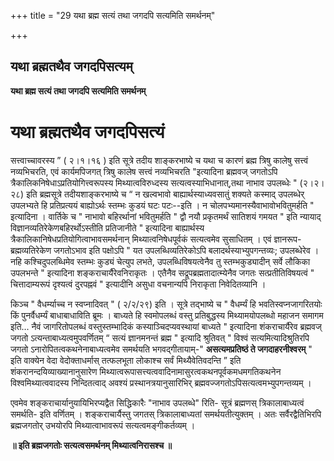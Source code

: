 +++
title = "29 यथा ब्रह्म सत्यं तथा जगदपि सत्यमिति समर्थनम्"

+++


## यथा ब्रह्मतथैव जगदपिसत्यम्

**यथा ब्रह्म सत्यं तथा जगदपि सत्यमिति समर्थनम्**

# यथा ब्रह्मतथैव जगदपिसत्यं 

सत्त्वाच्चावरस्य ” ( २।१।१६ ) इति सूत्रे तदीय शाङ्करभाष्ये च यथा च कारणं ब्रह्म त्रिषु कालेषु सत्त्वं नव्यभिचरति, एवं कार्यमपिजगत् त्रिषु कालेष सत्त्वं नव्यभिचरति "इत्यादिना ब्रह्मवज् जगतोऽपि त्रैकालिकनिषेधाऽप्रतियोगित्त्वरूपस्य मिथ्यात्वविरुध्दस्य सत्यत्वस्याभिधानात्,तथा नाभाव उपलब्धेः " (२।२।२८) इति ब्रह्मसूत्रे तदीयशाङ्करभाष्ये च “ न खल्वभावो बाह्यार्थस्याध्यवसातुं शक्यते कस्माद् उपलब्धेर् उपलभ्यते हि प्रतिप्रत्ययं बाह्योऽर्थः स्तम्भः कुडयं घटः पटः--इति । न चोलपभ्यमानस्यैवाभावोभवितुमर्हति " इत्यादिना । वार्तिके च " नाभावो बहिरर्थानां भवितुमर्हति " द्वौ नयौ प्रकृतमर्थं सातिशयं गमयत " इति न्यायाद् विज्ञानव्यतिरेकेणबहिरर्थोऽस्तीति प्रतिजानीते " इत्यादिना बाह्यार्थस्य त्रैकालिकानिषेधप्रतियोगित्वाभावसमर्थनान् मिथ्यात्वनिषेधपूर्वकं सत्यत्वमेव सुसाधितम् । एवं ज्ञानरूप- ब्रह्मव्यतिरेकेण जगतोऽभाव इति पक्षोऽपि " यत उपलब्धिव्यतिरेकोऽपि बलादर्थस्याभ्युपगन्तव्यः; उपलब्धेरेव । नहि कश्चिदुपलब्धिमेव स्तम्भः कुड्यं चेत्युप लभते, उपलब्धिविषयत्वेनैव तु स्तम्भकुड्यादीन् सर्वे लौकिका उपलभन्ते " इत्यादिना शङ्कराचार्यैरेवनिराकृतः । एतैनैव सद्रूपब्रह्मतादात्म्येनैव जगतः सत्प्रतीतिविषयत्वं " चित्तादाम्यरूपं दृश्यत्वं दुरपह्नवं " इत्यादीनि असुधा वचनान्यपि निराकृता निवेदितव्यानि ।

किञ्च " वैधर्म्याच्च न स्वप्नादिवत् " ( २/२/२९) इति । सूत्रे तद्भाष्ये च " वैधर्म्यं हि भवतिस्वप्नजागरितयोः किं पुनर्वैधर्म्यं बाधाबाधाविति ब्रूमः । बाध्यते हि स्वमोपलब्धं वस्तु प्रतिबुद्धस्य मिथ्यामयोपलब्धो महाजन समागम इति... नैवं जागरितोपलब्धं वस्तुस्तम्भादिकं कस्याञ्चिदप्यवस्थायां बाध्यते " इत्यादिना शंकराचार्यैरेव ब्रह्मवज् जगतो ऽत्यन्ताबाध्यत्वमुपवर्णितम् “ सत्यं ज्ञानमनन्तं ब्रह्म " इत्यादि श्रुतिवत् " विश्वं सत्यमित्यादिश्रुतिरपि जगतो ऽनारोपितत्वकथनेनाबाध्यत्वमेव समर्थयति भगवद्गीतायाम्-" **असत्यमप्रतिष्ठं ते जगदाहरनीश्वरम्** " इति वाक्येन वेदा वेदोक्ताधर्मास् तत्फलभूता लोकाश्च सर्वं मिथ्यैवेतिवदन्ति ” इति शंकरानन्दयिव्याख्यानानुसारेण मिथ्यात्वरूपासत्त्यत्ववादिनामासुरत्वकथनपूर्वकमधमगतिकथनेन विश्वमिथ्यात्ववादस्य निन्दितत्वाद् अवश्यं प्रस्थानत्रयानुसारिभिर् ब्रह्मवज्जगतोऽपिसत्यत्वमभ्युपगन्तव्यम् ।

एवमेव शङ्कराचार्यानुयायिभिरप्यद्वैत सिद्धिकारैः "नाभाव उपलब्धे" रिति- सूत्रं ब्रह्मणस् त्रिकालाबाध्यत्वं समर्थति- इति वर्णितम् । शङ्कराचार्यैस्तु जगतस् त्रिकालाबाध्यतां समर्थयतीत्युक्तम् । अतः सर्वैरद्वैतिभिरपि ब्रह्मजगतोर् उभयोरपि मिथ्यात्वाभावरूपं सत्यत्वमङ्गीकर्तव्यम् ।

**॥ इति ब्रह्मजगतोः सत्यत्वसमर्थनम् मिथ्यात्वनिरासश्च ॥**

